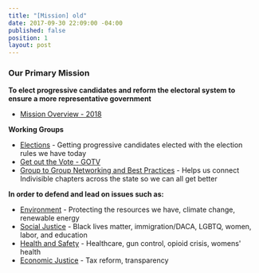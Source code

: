 ```yaml
---
title: "[Mission] old"
date: 2017-09-30 22:09:00 -04:00
published: false
position: 1
layout: post
---
```


### Our Primary Mission
**To elect progressive candidates and reform the electoral system to ensure a more representative government** 
* [Mission Overview - 2018](http://indivisibleandoverma.com/issues/mission-overview.html)

**Working Groups**
* [Elections](http://indivisibleandoverma.com/issues/2018-flip-it-blue.html) - Getting progressive candidates elected with the election rules we have today
* [Get out the Vote - GOTV](https://bit.ly/2LPgjfV)
* [Group to Group Networking and Best Practices](http://indivisibleandoverma.com/issues/g2g-networking.html) - Helps us connect Indivisible chapters across the state so we can all get better

**In order to defend and lead on issues such as:**
* [Environment](http://indivisibleandoverma.com/issues/environmental-protection-and-climate-change.html) - Protecting the resources we have, climate change, renewable energy
* [Social Justice](http://indivisibleandoverma.com/issues/social-justice.html) - Black lives matter, immigration/DACA, LGBTQ, women, labor, and education
* [Health and Safety](http://indivisibleandoverma.com/issues/health-and-safety.html) - Healthcare, gun control, opioid crisis, womens' health
* [Economic Justice](http://indivisibleandoverma.com/issues/economic-justice.html) - Tax reform, transparency